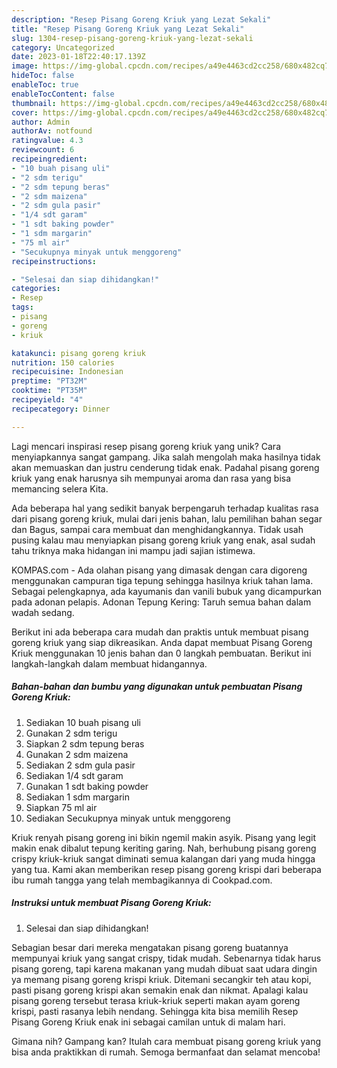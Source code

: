 ```yaml
---
description: "Resep Pisang Goreng Kriuk yang Lezat Sekali"
title: "Resep Pisang Goreng Kriuk yang Lezat Sekali"
slug: 1304-resep-pisang-goreng-kriuk-yang-lezat-sekali
category: Uncategorized
date: 2023-01-18T22:40:17.139Z
image: https://img-global.cpcdn.com/recipes/a49e4463cd2cc258/680x482cq70/pisang-goreng-kriuk-foto-resep-utama.jpg
hideToc: false
enableToc: true
enableTocContent: false
thumbnail: https://img-global.cpcdn.com/recipes/a49e4463cd2cc258/680x482cq70/pisang-goreng-kriuk-foto-resep-utama.jpg
cover: https://img-global.cpcdn.com/recipes/a49e4463cd2cc258/680x482cq70/pisang-goreng-kriuk-foto-resep-utama.jpg
author: Admin
authorAv: notfound
ratingvalue: 4.3
reviewcount: 6
recipeingredient:
- "10 buah pisang uli"
- "2 sdm terigu"
- "2 sdm tepung beras"
- "2 sdm maizena"
- "2 sdm gula pasir"
- "1/4 sdt garam"
- "1 sdt baking powder"
- "1 sdm margarin"
- "75 ml air"
- "Secukupnya minyak untuk menggoreng"
recipeinstructions:

- "Selesai dan siap dihidangkan!"
categories:
- Resep
tags:
- pisang
- goreng
- kriuk

katakunci: pisang goreng kriuk 
nutrition: 150 calories
recipecuisine: Indonesian
preptime: "PT32M"
cooktime: "PT35M"
recipeyield: "4"
recipecategory: Dinner

---
```





Lagi mencari inspirasi resep pisang goreng kriuk yang unik? Cara menyiapkannya sangat gampang. Jika salah mengolah maka hasilnya tidak akan memuaskan dan justru cenderung tidak enak. Padahal pisang goreng kriuk yang enak harusnya sih mempunyai aroma dan rasa yang bisa memancing selera Kita.





Ada beberapa hal yang sedikit banyak berpengaruh terhadap kualitas rasa dari pisang goreng kriuk, mulai dari jenis bahan, lalu pemilihan bahan segar dan Bagus, sampai cara membuat dan menghidangkannya. Tidak usah pusing kalau mau menyiapkan pisang goreng kriuk yang enak,      asal sudah tahu triknya maka hidangan ini mampu jadi sajian istimewa.














KOMPAS.com - Ada olahan pisang yang dimasak dengan cara digoreng menggunakan campuran tiga tepung sehingga hasilnya kriuk tahan lama. Sebagai pelengkapnya, ada kayumanis dan vanili bubuk yang dicampurkan pada adonan pelapis. Adonan Tepung Kering: Taruh semua bahan dalam wadah sedang.






Berikut ini ada beberapa cara mudah dan praktis untuk membuat pisang goreng kriuk yang siap dikreasikan. Anda dapat membuat Pisang Goreng Kriuk menggunakan 10 jenis bahan dan 0 langkah pembuatan. Berikut ini langkah-langkah dalam membuat hidangannya.

<!--inarticleads1-->

##### Bahan-bahan dan bumbu yang digunakan untuk pembuatan Pisang Goreng Kriuk:

1. Sediakan 10 buah pisang uli
1. Gunakan 2 sdm terigu
1. Siapkan 2 sdm tepung beras
1. Gunakan 2 sdm maizena
1. Sediakan 2 sdm gula pasir
1. Sediakan 1/4 sdt garam
1. Gunakan 1 sdt baking powder
1. Sediakan 1 sdm margarin
1. Siapkan 75 ml air
1. Sediakan Secukupnya minyak untuk menggoreng


Kriuk renyah pisang goreng ini bikin ngemil makin asyik. Pisang yang legit makin enak dibalut tepung keriting garing. Nah, berhubung pisang goreng crispy kriuk-kriuk sangat diminati semua kalangan dari yang muda hingga yang tua. Kami akan memberikan resep pisang goreng krispi dari beberapa ibu rumah tangga yang telah membagikannya di Cookpad.com. 

<!--inarticleads2-->

##### Instruksi untuk membuat Pisang Goreng Kriuk:


1. Selesai dan siap dihidangkan!

Sebagian besar dari mereka mengatakan pisang goreng buatannya mempunyai kriuk yang sangat crispy, tidak mudah. Sebenarnya tidak harus pisang goreng, tapi karena makanan yang mudah dibuat saat udara dingin ya memang pisang goreng krispi kriuk. Ditemani secangkir teh atau kopi, pasti pisang goreng krispi akan semakin enak dan nikmat. Apalagi kalau pisang goreng tersebut terasa kriuk-kriuk seperti makan ayam goreng krispi, pasti rasanya lebih nendang. Sehingga kita bisa memilih Resep Pisang Goreng Kriuk enak ini sebagai camilan untuk di malam hari. 

Gimana nih? Gampang kan? Itulah cara membuat pisang goreng kriuk yang bisa anda praktikkan di rumah. Semoga bermanfaat dan selamat mencoba!
